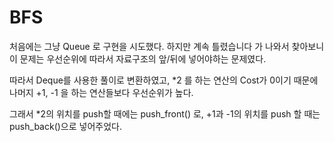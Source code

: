 # BFS

처음에는 그냥 Queue 로 구현을 시도했다. 하지만 계속 틀렸습니다 가 나와서 찾아보니 이 문제는 우선순위에 따라서 자료구조의 앞/뒤에 넣어야하는 문제였다.

따라서 Deque를 사용한 풀이로 변환하였고, *2 를 하는 연산의 Cost가 0이기 때문에 나머지 +1, -1 을 하는 연산들보다 우선순위가 높다.

그래서 *2의 위치를 push할 때에는 push_front() 로, +1과 -1의 위치를 push 할 때는 push_back()으로 넣어주었다.
